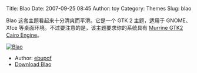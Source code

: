Title: Blao
Date: 2007-09-25 08:45
Author: toy
Category: Themes
Slug: blao

Blao 这套主题看起来十分清爽而平滑。它是一个 GTK 2 主题，适用于
GNOME、Xfce 等桌面环境。不过要注意的是，该主题要求你的系统具有 [Murrine
GTK2 Cairo
Engine](http://linuxtoy.org/archives/install_murrine_gtk2_cairo_engine.html)。

[![Blao](http://i.linuxtoy.org/i/2007/09/blao_s.png)](http://i.linuxtoy.org/i/2007/09/blao.png)

- Author: [ebupof](http://ebupof.deviantart.com/)  
- [Download Blao](http://ebupof.deviantart.com/art/Blao-2007-65676878)
